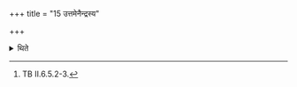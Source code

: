 +++
title = "15 उत्तमेनैन्द्रस्य"

+++

<details><summary>थिते</summary>

15. (In the same manner he sprinkles the remnants of the gravy in ) the Aindra (pot) with the last (formula) (on the sacrificer).[^1]  

[^1]: TB II.6.5.2-3.  
</details>
